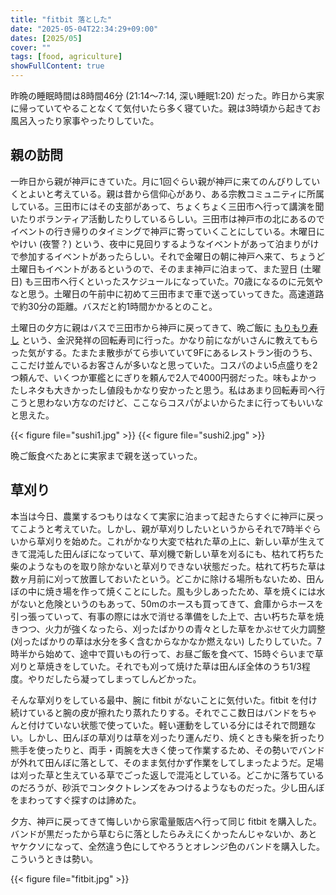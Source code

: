 ```yaml
---
title: "fitbit 落とした"
date: "2025-05-04T22:34:29+09:00"
dates: [2025/05]
cover: ""
tags: [food, agriculture]
showFullContent: true
---
```


昨晩の睡眠時間は8時間46分 (21:14〜7:14, 深い睡眠1:20) だった。昨日から実家に帰っていてやることなくて気付いたら多く寝ていた。親は3時頃から起きてお風呂入ったり家事やったりしていた。

## 親の訪問

一昨日から親が神戸にきていた。月に1回ぐらい親が神戸に来てのんびりしていくとよいと考えている。親は昔から信仰心があり、ある宗教コミュニティに所属している。三田市にはその支部があって、ちょくちょく三田市へ行って講演を聞いたりボランティア活動したりしているらしい。三田市は神戸市の北にあるのでイベントの行き帰りのタイミングで神戸に寄っていくことにしている。木曜日にやけい (夜警？) という、夜中に見回りするようなイベントがあって泊まりがけで参加するイベントがあったらしい。それで金曜日の朝に神戸へ来て、ちょうど土曜日もイベントがあるというので、そのまま神戸に泊まって、また翌日 (土曜日) も三田市へ行くといったスケジュールになっていた。70歳になるのに元気やなと思う。土曜日の午前中に初めて三田市まで車で送っていってきた。高速道路で約30分の距離。バスだと約1時間かかるとのこと。

土曜日の夕方に親はバスで三田市から神戸に戻ってきて、晩ご飯に [もりもり寿し](https://tabelog.com/hyogo/A2801/A280101/28049105/) という、金沢発祥の回転寿司に行った。かなり前にながいさんに教えてもらった気がする。たまたま散歩がてら歩いていて9Fにあるレストラン街のうち、ここだけ並んでいるお客さんが多いなと思っていた。コスパのよい5点盛りを2つ頼んで、いくつか軍艦とにぎりを頼んで2人で4000円弱だった。味もよかったしネタも大きかったし値段もかなり安かったと思う。私はあまり回転寿司へ行こうと思わない方なのだけど、ここならコスパがよいからたまに行ってもいいなと思えた。

{{< figure file="sushi1.jpg" >}}
{{< figure file="sushi2.jpg" >}}

晩ご飯食べたあとに実家まで親を送っていった。

## 草刈り

本当は今日、農業するつもりはなくて実家に泊まって起きたらすぐに神戸に戻ってこようと考えていた。しかし、親が草刈りしたいというからそれで7時半ぐらいから草刈りを始めた。これがかなり大変で枯れた草の上に、新しい草が生えてきて混沌した田んぼになっていて、草刈機で新しい草を刈るにも、枯れて朽ちた柴のようなものを取り除かないと草刈りできない状態だった。枯れて朽ちた草は数ヶ月前に刈って放置しておいたという。どこかに除ける場所もないため、田んぼの中に焼き場を作って焼くことにした。風も少しあったため、草を焼くには水がないと危険というのもあって、50mのホースも買ってきて、倉庫からホースを引っ張っていって、有事の際には水で消せる準備をした上で、古い朽ちた草を焼きつつ、火力が強くなったら、刈ったばかりの青々とした草をかぶせて火力調整 (刈ったばかりの草は水分を多く含むからなかなか燃えない) したりしていた。7時半から始めて、途中で買いもの行って、お昼ご飯を食べて、15時ぐらいまで草刈りと草焼きをしていた。それでも刈って焼けた草は田んぼ全体のうち1/3程度。やりだしたら凝ってしまってしんどかった。

そんな草刈りをしている最中、腕に fitbit がないことに気付いた。fitbit を付け続けていると腕の皮が擦れたり蒸れたりする。それでここ数日はバンドをちゃんと付けていない状態で使っていた。軽い運動をしている分にはそれで問題ない。しかし、田んぼの草刈りは草を刈ったり運んだり、焼くときも柴を折ったり熊手を使ったりと、両手・両腕を大きく使って作業するため、その勢いでバンドが外れて田んぼに落として、そのまま気付かず作業をしてしまったようだ。足場は刈った草と生えている草でごった返しで混沌としている。どこかに落ちているのだろうが、砂浜でコンタクトレンズをみつけるようなものだった。少し田んぼをまわってすぐ探すのは諦めた。

夕方、神戸に戻ってきて悔しいから家電量販店へ行って同じ fitbit を購入した。バンドが黒だったから草むらに落としたらみえにくかったんじゃないか、あとヤケクソになって、全然違う色にしてやろうとオレンジ色のバンドを購入した。こういうときは勢い。

{{< figure file="fitbit.jpg" >}}
